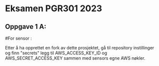 # Eksamen PGR301 2023

## Oppgave 1 A:

#For sensor : 

Etter å ha opprettet en fork av dette prosjektet, gå til repository instillinger og finn "secrets"
legg til AWS_ACCESS_KEY_ID og AWS_SECRET_ACCESS_KEY sammen med sensors egne AWS nøkler.


